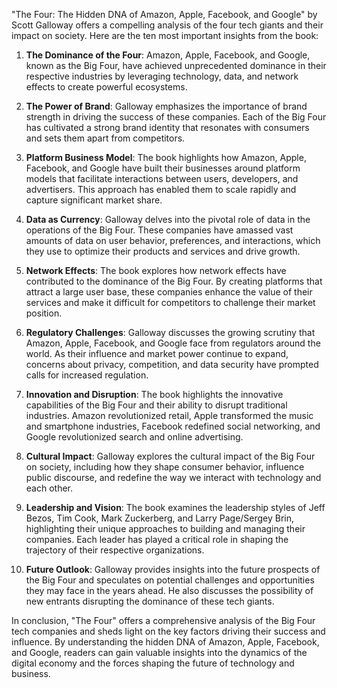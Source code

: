"The Four: The Hidden DNA of Amazon, Apple, Facebook, and Google" by Scott Galloway offers a compelling analysis of the four tech giants and their impact on society. Here are the ten most important insights from the book:

1. **The Dominance of the Four**: Amazon, Apple, Facebook, and Google, known as the Big Four, have achieved unprecedented dominance in their respective industries by leveraging technology, data, and network effects to create powerful ecosystems.

2. **The Power of Brand**: Galloway emphasizes the importance of brand strength in driving the success of these companies. Each of the Big Four has cultivated a strong brand identity that resonates with consumers and sets them apart from competitors.

3. **Platform Business Model**: The book highlights how Amazon, Apple, Facebook, and Google have built their businesses around platform models that facilitate interactions between users, developers, and advertisers. This approach has enabled them to scale rapidly and capture significant market share.

4. **Data as Currency**: Galloway delves into the pivotal role of data in the operations of the Big Four. These companies have amassed vast amounts of data on user behavior, preferences, and interactions, which they use to optimize their products and services and drive growth.

5. **Network Effects**: The book explores how network effects have contributed to the dominance of the Big Four. By creating platforms that attract a large user base, these companies enhance the value of their services and make it difficult for competitors to challenge their market position.

6. **Regulatory Challenges**: Galloway discusses the growing scrutiny that Amazon, Apple, Facebook, and Google face from regulators around the world. As their influence and market power continue to expand, concerns about privacy, competition, and data security have prompted calls for increased regulation.

7. **Innovation and Disruption**: The book highlights the innovative capabilities of the Big Four and their ability to disrupt traditional industries. Amazon revolutionized retail, Apple transformed the music and smartphone industries, Facebook redefined social networking, and Google revolutionized search and online advertising.

8. **Cultural Impact**: Galloway explores the cultural impact of the Big Four on society, including how they shape consumer behavior, influence public discourse, and redefine the way we interact with technology and each other.

9. **Leadership and Vision**: The book examines the leadership styles of Jeff Bezos, Tim Cook, Mark Zuckerberg, and Larry Page/Sergey Brin, highlighting their unique approaches to building and managing their companies. Each leader has played a critical role in shaping the trajectory of their respective organizations.

10. **Future Outlook**: Galloway provides insights into the future prospects of the Big Four and speculates on potential challenges and opportunities they may face in the years ahead. He also discusses the possibility of new entrants disrupting the dominance of these tech giants.

In conclusion, "The Four" offers a comprehensive analysis of the Big Four tech companies and sheds light on the key factors driving their success and influence. By understanding the hidden DNA of Amazon, Apple, Facebook, and Google, readers can gain valuable insights into the dynamics of the digital economy and the forces shaping the future of technology and business.